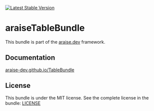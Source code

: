 [![Latest Stable Version](https://poser.pugx.org/araise/table-bundle/v/stable)](https://packagist.org/packages/araise/table-bundle)

# araiseTableBundle

This bundle is part of the [araise.dev](https://araise.dev) framework.

## Documentation

[araise-dev.github.io/TableBundle](https://araise-dev.github.io/TableBundle/#/)

## License

This bundle is under the MIT license. See the complete license in the bundle: [LICENSE](LICENSE)


